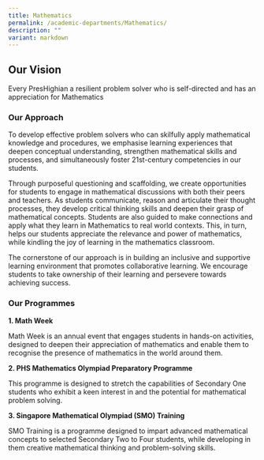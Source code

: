 ```yaml
---
title: Mathematics
permalink: /academic-departments/Mathematics/
description: ""
variant: markdown
---
```

<h2>Our Vision</h2>

Every PresHighian a resilient problem solver who is self-directed and has an appreciation for Mathematics

<h3>Our Approach</h3>
 
To develop effective problem solvers who can skilfully apply mathematical knowledge and procedures, we emphasise learning experiences that deepen conceptual understanding, strengthen mathematical skills and processes, and simultaneously foster 21st-century competencies in our students.

Through purposeful questioning and scaffolding, we create opportunities for students to engage in mathematical discussions with both their peers and teachers. As students communicate, reason and articulate their thought processes, they develop critical thinking skills and deepen their grasp of mathematical concepts. Students are also guided to make connections and apply what they learn in Mathematics to real world contexts. This, in turn, helps our students appreciate the relevance and power of mathematics, while kindling the joy of learning in the mathematics classroom.

The cornerstone of our approach is in building an inclusive and supportive learning environment that promotes collaborative learning. We encourage students to take ownership of their learning and persevere towards achieving success.

<h3>Our Programmes</h3>

**1. Math Week**

Math Week is an annual event that engages students in hands-on activities, designed to deepen their appreciation of mathematics and enable them to recognise the presence of mathematics in the world around them.
 
**2. PHS Mathematics Olympiad Preparatory Programme**

This programme is designed to stretch the capabilities of Secondary One students who exhibit a keen interest in and the potential for mathematical problem solving. 
 
**3. Singapore Mathematical Olympiad (SMO) Training**

SMO Training is a programme designed to impart advanced mathematical concepts to selected Secondary Two to Four students, while developing in them creative mathematical thinking and problem-solving skills.
